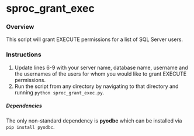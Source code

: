 # sproc_grant_exec

### Overview
This script will grant EXECUTE permissions for a list of SQL Server users.

### Instructions
1. Update lines 6-9 with your server name, database name, username and the usernames of the users for whom you would like to grant EXECUTE permissions.
2. Run the script from any directory by navigating to that directory and running `python sproc_grant_exec.py`.

##### Dependencies
The only non-standard dependency is **pyodbc** which can be installed via `pip install pyodbc`.
